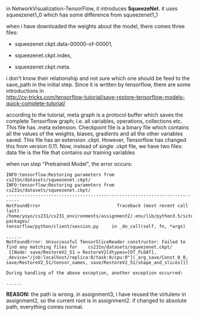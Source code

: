   in NetworkVisualization-TensorFlow, it introduces **SqueezeNet**. it uses squeezenet1_0 which has some difference from squeezenet1_1
  
  when i have downloaded the weights about the model, there comes three files: 
  
  * squeezenet.ckpt.data-00000-of-00001, 
	
  * squeezenet.ckpt.index, 
	
  * squeezenet.ckpt.meta. 


  i don't know their relationship and not sure which one should be feed to the save_path in the initial step.
Since it is written by tensorflow, there are some introductions in  
http://cv-tricks.com/tensorflow-tutorial/save-restore-tensorflow-models-quick-complete-tutorial/

  according to the tutorial, meta graph is a protocol buffer which saves the complete Tensorflow graph; i.e. all variables, 
operations, collections etc. This file has .meta extension. Checkpoint file is a binary file which contains all the values of 
the weights, biases, gradients and all the other variables saved. This file has an extension .ckpt. 
However, Tensorflow has changed this from version 0.11. Now, instead of single .ckpt file, we have two files: data file is 
the file that contains our training variables

when run step "Pretrained Model", the error occurs:


	INFO:tensorflow:Restoring parameters from cs231n/datasets/squeezenet.ckpt/
	INFO:tensorflow:Restoring parameters from cs231n/datasets/squeezenet.ckpt/
	---------------------------------------------------------------------------
	NotFoundError                             Traceback (most recent call last)
	/home/yoyo/cs231/cs231_environments/assignment2/.env/lib/python3.5/site-packages/
	tensorflow/python/client/session.py 	in _do_call(self, fn, *args)
  
	......
	NotFoundError: Unsuccessful TensorSliceReader constructor: Failed to find any matching files for 	cs231n/datasets/squeezenet.ckpt/
	 [[Node: save/RestoreV2_51 = RestoreV2[dtypes=[DT_FLOAT], _device="/job:localhost/replica:0/task:0/cpu:0"](_arg_save/Const_0_0, save/RestoreV2_51/tensor_names, save/RestoreV2_51/shape_and_slices)]]

	During handling of the above exception, another exception occurred:

	......

**REASON:**
	the path is wrong. in assignment3, i have reused the virtulenv in assignment2, so the current root is in assignment2. 
	if changed to absolute path, everything comes normal.
